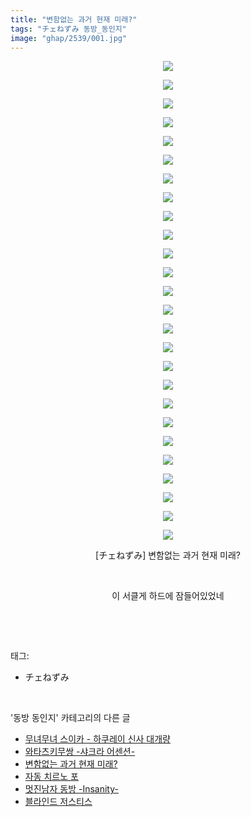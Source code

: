 ```yaml
---
title: "변함없는 과거 현재 미래?"
tags: "チェねずみ 동방_동인지"
image: "ghap/2539/001.jpg"
---
```

<div class="article">
<p style="text-align: center; clear: none; float: none;"><img src="{{ site.nasurl }}/ghap/2539/001.jpg"/></p>
<p style="text-align: center; clear: none; float: none;"><img src="{{ site.nasurl }}/ghap/2539/002.jpg"/></p>
<p style="text-align: center; clear: none; float: none;"><img src="{{ site.nasurl }}/ghap/2539/003.jpg"/></p>
<p style="text-align: center; clear: none; float: none;"><img src="{{ site.nasurl }}/ghap/2539/004.jpg"/></p>
<p style="text-align: center; clear: none; float: none;"><img src="{{ site.nasurl }}/ghap/2539/005.jpg"/></p>
<p style="text-align: center; clear: none; float: none;"><img src="{{ site.nasurl }}/ghap/2539/006.jpg"/></p>
<p style="text-align: center; clear: none; float: none;"><img src="{{ site.nasurl }}/ghap/2539/007.jpg"/></p>
<p style="text-align: center; clear: none; float: none;"><img src="{{ site.nasurl }}/ghap/2539/008.jpg"/></p>
<p style="text-align: center; clear: none; float: none;"><img src="{{ site.nasurl }}/ghap/2539/009.jpg"/></p>
<p style="text-align: center; clear: none; float: none;"><img src="{{ site.nasurl }}/ghap/2539/010.jpg"/></p>
<p style="text-align: center; clear: none; float: none;"><img src="{{ site.nasurl }}/ghap/2539/011.jpg"/></p>
<p style="text-align: center; clear: none; float: none;"><img src="{{ site.nasurl }}/ghap/2539/012.jpg"/></p>
<p style="text-align: center; clear: none; float: none;"><img src="{{ site.nasurl }}/ghap/2539/013.jpg"/></p>
<p style="text-align: center; clear: none; float: none;"><img src="{{ site.nasurl }}/ghap/2539/014.jpg"/></p>
<p style="text-align: center; clear: none; float: none;"><img src="{{ site.nasurl }}/ghap/2539/015.jpg"/></p>
<p style="text-align: center; clear: none; float: none;"><img src="{{ site.nasurl }}/ghap/2539/016.jpg"/></p>
<p style="text-align: center; clear: none; float: none;"><img src="{{ site.nasurl }}/ghap/2539/017.jpg"/></p>
<p style="text-align: center; clear: none; float: none;"><img src="{{ site.nasurl }}/ghap/2539/018.jpg"/></p>
<p style="text-align: center; clear: none; float: none;"><img src="{{ site.nasurl }}/ghap/2539/019.jpg"/></p>
<p style="text-align: center; clear: none; float: none;"><img src="{{ site.nasurl }}/ghap/2539/020.jpg"/></p>
<p style="text-align: center; clear: none; float: none;"><img src="{{ site.nasurl }}/ghap/2539/021.jpg"/></p>
<p style="text-align: center; clear: none; float: none;"><img src="{{ site.nasurl }}/ghap/2539/022.jpg"/></p>
<p style="text-align: center; clear: none; float: none;"><img src="{{ site.nasurl }}/ghap/2539/023.jpg"/></p>
<p style="text-align: center; clear: none; float: none;"><img src="{{ site.nasurl }}/ghap/2539/024.jpg"/></p>
<p style="text-align: center; clear: none; float: none;"><img src="{{ site.nasurl }}/ghap/2539/025.jpg"/></p>
<p style="text-align: center; clear: none; float: none;"><img src="{{ site.nasurl }}/ghap/2539/026.jpg"/></p>
<p style="text-align: center; clear: none; float: none;">[チェねずみ] 변함없는 과거 현재 미래?</p>
<p style="text-align: center; clear: none; float: none;"><br/></p>
<p style="text-align: center; clear: none; float: none;">이 서클게 하드에 잠들어있었네</p>
<p><br/></p>
</div><br/>
<div class="tagTrail">
<p>태그: </p>
<ul>
<li>チェねずみ</li>
</ul>
</div><br/>
<div class="another">
<p>'동방 동인지' 카테고리의 다른 글</p>
<ul>
<li><a href="/2016-10-11-ghap_2541">무녀무녀 스이카 - 하쿠레이 신사 대개량</a></li>
<li><a href="/2016-10-11-ghap_2540">와타츠키무쌍 -샤크라 어센션-</a></li>
<li><a href="/2016-10-11-ghap_2539">변함없는 과거 현재 미래?</a></li>
<li><a href="/2016-10-10-ghap_2536">자동 치르노 포</a></li>
<li><a href="/2016-10-10-ghap_2535">멋진남자 동방 -Insanity-</a></li>
<li><a href="/2016-10-10-ghap_2533">블라인드 저스티스</a></li>
</ul>
</div><br/>
<div class="cb_module cb_fluid">
<div class="cb_wrt cb_profile">
</div><!-- commentList close -->
</div><br/>
